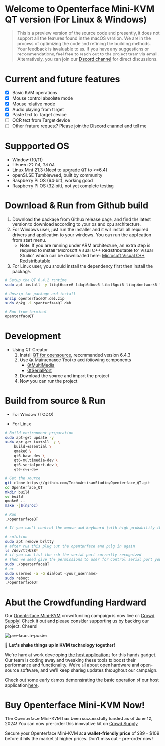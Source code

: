# Welcome to Openterface Mini-KVM QT version (For Linux & Windows)

> This is a preview version of the source code and presently, it does not support all the features found in the macOS version. We are in the process of optimizing the code and refining the building methods. Your feedback is invaluable to us. If you have any suggestions or recommendations, feel free to reach out to the project team via email. Alternatively, you can join our [Discord channel](https://discord.gg/sFTJD6a3R8) for direct discussions.

# Current and future features
- [x] Basic KVM operations
- [x] Mouse control absolute mode
- [x] Mouse relative mode
- [x] Audio playing from target
- [x] Paste text to Target device
- [ ] OCR text from Target device
- [ ] Other feature request? Please join the [Discord channel](https://discord.gg/sFTJD6a3R8) and tell me

# Suppported OS
- Window (10/11) 
- Ubuntu 22.04, 24.04
- Linux Mint 21.3 (Need to upgrade QT to >=6.4)
- openSUSE Tumbleweed, built by community
- Raspberry Pi OS (64-bit), working good
- Raspberry Pi OS (32-bit), not yet complete testing

# Download & Run from Github build
1. Download the package from Github release page, and find the latest version to download according to your os and cpu architecture.
2. For Windows user, just run the installer and it will install all required drivers and application to your windows. You can run the application from start menu.
    - Note: If you are running under ARM architecture, an extra step is required to install "Microsoft Visual C++ Redistributable for Visual Studio" which can be downloaded here: [Microsoft Visual C++ Redistributable](https://learn.microsoft.com/en-us/cpp/windows/latest-supported-vc-redist?view=msvc-170#latest-microsoft-visual-c-redistributable-version)
3. For Linux user, you should install the dependency first then install the package.

 ```bash
# Setup the QT 6.4.2 runtime
sudo apt install -y libqt6core6 libqt6dbus6 libqt6gui6 libqt6network6 libqt6multimedia6 libqt6multimediawidgets6 libqt6serialport6 libqt6svg6
 ```

 ```bash
# Unszip the package and install
unzip openterfaceQT.deb.zip
sudo dpkg -i openterfaceQT.deb
 ```

 ```bash
# Run from terminal 
openterfaceQT
 ```
# Development
- Using QT Creator
  1. Install [QT for opensource](https://www.qt.io/download-qt-installer-oss?hsCtaTracking=99d9dd4f-5681-48d2-b096-470725510d34%7C074ddad0-fdef-4e53-8aa8-5e8a876d6ab4), recommanded version 6.4.3
  2. Use Qt Maintenance Tool to add following components
     - [QtMultiMedia](https://doc.qt.io/qt-6/qtmultimedia-index.html)
     - [QtSerialPort](https://doc.qt.io/qt-6/qtserialport-index.html)
  3. Download the source and import the project
  4. Now you can run the project

# Build from source & Run
- For Window (TODO)

- For Linux
``` bash
# Build environment preparation   
sudo apt-get update -y
sudo apt-get install -y \
    build-essential \
    qmake6 \
    qt6-base-dev \
    qt6-multimedia-dev \
    qt6-serialport-dev \
    qt6-svg-dev
```
``` bash
# Get the source
git clone https://github.com/TechxArtisanStudio/Openterface_QT.git
cd Openterface_QT
mkdir build
cd build
qmake6 ..
make -j$(nproc)
```

``` bash
# Run
./openterfaceQT
```

``` bash
# If you can't control the mouse and keyboard (with high probability that did not correctly recognize the serial port)

# solution
sudo apt remove brltty
# after run this plug out the openterface and pulg in again
ls /dev/ttyUSB*
# if you can list the usb the serial port correctly recognized
# Then we need give the permissions to user for control serial port you can do this:
sudo ./openterfaceQT
# or 
sudo usermod -a -G dialout <your_username>
sudo reboot
./openterfaceQT

```

# Abut the Crowdfunding Hardward
Our [Openterface Mini-KVM](https://openterface.com/) crowdfunding campaign is now live on [Crowd Supply](https://www.crowdsupply.com/techxartisan/openterface-mini-kvm)! Check it out and please consider supporting us by backing our project. Cheers!

![pre-launch-poster](https://pbs.twimg.com/media/GInpcabbYAAsP9J?format=jpg&name=medium)

🚀 **Let's shake things up in KVM technology together!**

We're hard at work developing [the host applications](https://openterface.com/quick-start/#install-host-application) for this handy gadget. Our team is coding away and tweaking these tools to boost their performance and functionality. We’re all about open hardware and open-source software, and we'll keep sharing updates throughout our campaign.

Check out some early demos demonstrating the basic operation of our host application [here](https://openterface.com/basic-testing/).

# Buy Openterface Mini-KVM Now!

The Openterface Mini-KVM has been successfully funded as of June 12, 2024! You can now pre-order this innovative kit on [Crowd Supply](https://www.crowdsupply.com/techxartisan/openterface-mini-kvm).

Secure your Openterface Mini-KVM **at a wallet-friendly price** of $89 - $109 before it hits the market at higher prices. Don’t miss out – pre-order now!
